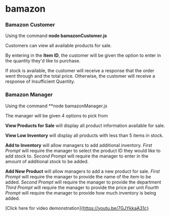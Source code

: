 # bamazon

### Bamazon Customer

Using the command **node bamazonCustomer.js**

Customers can view all available products for sale.

By entering in the **Item ID**, the customer will be given the option to enter in the quantity they'd like to purchase.

If stock is available, the customer will receive a response that the order went through and the total price.  Otherwise, the customer will receive a response of Insufficient Quantity.

### Bamazon Manager

Using the command **node bamazonManager.js

The manager will be given 4 options to pick from

**View Products for Sale** will display all product information available for sale.

**View Low Inventory** will display all products with less than 5 items in stock.

**Add to Inventory** will allow managers to add additional inventory.
    _First Prompt_ will require the manager to select the product ID they would like to add stock to.
    _Second Prompt_ will require the manager to enter in the amount of additional stock to be added.
    
**Add New Product** will allow managers to add a new product for sale.
  _First Prompt_ will require the manager to provide the name of the item to be added.
  _Second Prompt_ will require the manager to provide the department
  _Third Prompt_ will require the manager to provide the price per unit
  _Fourth Prompt_ will require the manager to provide how much inventory is being added.
  
  [Click here for video demonstration]{https://youtu.be/7GJYkkaA31c}
  
